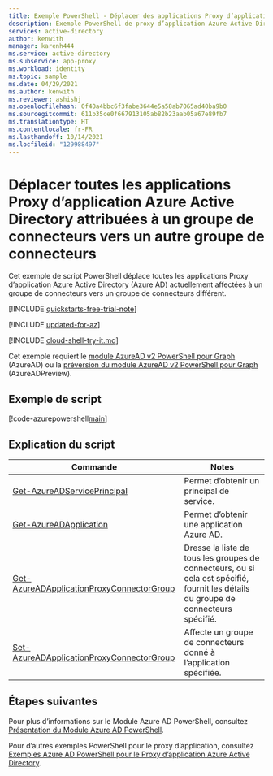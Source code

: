 ```yaml
---
title: Exemple PowerShell - Déplacer des applications Proxy d’application Azure Active Directory dans un autre groupe
description: Exemple PowerShell de proxy d’application Azure Active Directory (Azure AD) utilisé pour déplacer toutes les applications actuellement affectées à un groupe de connecteurs vers un autre groupe de connecteurs.
services: active-directory
author: kenwith
manager: karenh444
ms.service: active-directory
ms.subservice: app-proxy
ms.workload: identity
ms.topic: sample
ms.date: 04/29/2021
ms.author: kenwith
ms.reviewer: ashishj
ms.openlocfilehash: 0f40a4bbc6f3fabe3644e5a58ab7065ad40ba9b0
ms.sourcegitcommit: 611b35ce0f667913105ab82b23aab05a67e89fb7
ms.translationtype: HT
ms.contentlocale: fr-FR
ms.lasthandoff: 10/14/2021
ms.locfileid: "129988497"
---
```

# <a name="move-all-azure-active-directory-application-proxy-apps-assigned-to-a-connector-group-to-another-connector-group"></a>Déplacer toutes les applications Proxy d’application Azure Active Directory attribuées à un groupe de connecteurs vers un autre groupe de connecteurs

Cet exemple de script PowerShell déplace toutes les applications Proxy d’application Azure Active Directory (Azure AD) actuellement affectées à un groupe de connecteurs vers un groupe de connecteurs différent.

[!INCLUDE [quickstarts-free-trial-note](../../../../includes/quickstarts-free-trial-note.md)]

[!INCLUDE [updated-for-az](../../../../includes/updated-for-az.md)]

[!INCLUDE [cloud-shell-try-it.md](../../../../includes/cloud-shell-try-it.md)]

Cet exemple requiert le [module AzureAD v2 PowerShell pour Graph](/powershell/azure/active-directory/install-adv2) (AzureAD) ou la [préversion du module AzureAD v2 PowerShell pour Graph](/powershell/azure/active-directory/install-adv2?view=azureadps-2.0-preview&preserve-view=true) (AzureADPreview).

## <a name="sample-script"></a>Exemple de script

[!code-azurepowershell[main](~/powershell_scripts/application-proxy/move-all-apps-to-a-connector-group.ps1 "Move all apps assigned to a connector group to another connector group")]

## <a name="script-explanation"></a>Explication du script

| Commande | Notes |
|---|---|
|[Get-AzureADServicePrincipal](/powershell/module/azuread/get-azureadserviceprincipal) | Permet d’obtenir un principal de service. |
|[Get-AzureADApplication](/powershell/module/azuread/get-azureadapplication) | Permet d’obtenir une application Azure AD. |
| [Get-AzureADApplicationProxyConnectorGroup](/powershell/module/azuread/get-azureadapplicationproxyconnectorgroup) | Dresse la liste de tous les groupes de connecteurs, ou si cela est spécifié, fournit les détails du groupe de connecteurs spécifié. |
| [Set-AzureADApplicationProxyConnectorGroup](/powershell/module/azuread/set-azureadapplicationproxyapplicationconnectorgroup) | Affecte un groupe de connecteurs donné à l’application spécifiée.|

## <a name="next-steps"></a>Étapes suivantes

Pour plus d’informations sur le Module Azure AD PowerShell, consultez [Présentation du Module Azure AD PowerShell](/powershell/azure/active-directory/overview).

Pour d’autres exemples PowerShell pour le proxy d’application, consultez [Exemples Azure AD PowerShell pour le Proxy d’application Azure Active Directory](../application-proxy-powershell-samples.md).
